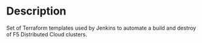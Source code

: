 # Description
Set of Terraform templates used by Jenkins to automate a build and destroy of F5 Distributed Cloud clusters.
